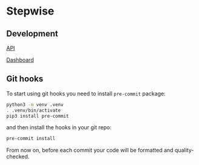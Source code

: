 # Stepwise

## Development

[API](./api/README.md)

[Dashboard](./api/README.md)


## Git hooks

To start using git hooks you need to install `pre-commit` package:

```bash
python3 -m venv .venv
. .venv/bin/activate
pip3 install pre-commit
```

and then install the hooks in your git repo:

```bash
pre-commit install
```

From now on, before each commit your code will be formatted and quality-checked.
